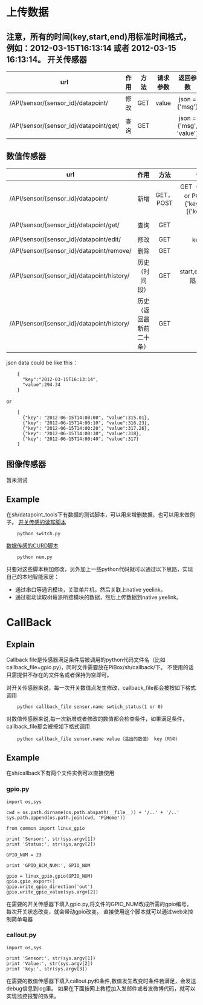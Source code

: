 上传数据
============================
注意，所有的时间(key,start,end)用标准时间格式，例如：2012-03-15T16:13:14 或者
2012-03-15 16:13:14。
开关传感器
--------------------------------------------------
| url   | 作用   |  方法  |  请求参数 | 返回参数  |
| -------- | -----:  | :----:  | :----:  |:----:  |
| /API/sensor/{sensor_id}/datapoint/|修改|GET|value| json = {'msg'} |
| /API/sensor/{sensor_id}/datapoint/get/|查询|GET||json = {'msg', 'value'}|

数值传感器
--------------------------------------------------
| url   | 作用   |  方法  |  请求参数 | 返回参数  |
| -------- | :-----:  | :----:  | :----:  |:----:  |
| /API/sensor/{sensor_id}/datapoint/|新增|GET，POST|GET（key，value）or POST（body : {'key','value'} or [{'key','value'}] | json = {'msg'} |
| /API/sensor/{sensor_id}/datapoint/get/|查询|GET|key|json = {'msg', 'value}|
| /API/sensor/{sensor_id}/datapoint/edit/|修改|GET|key，value| json = {'msg'} |
| /API/sensor/{sensor_id}/datapoint/remove/|删除|GET|key| json = {'msg'} |
| /API/sensor/{sensor_id}/datapoint/history/|历史（时间段）|GET|start,end,interval(间隔，单位秒）| json = {'msg'， 'datapoint'=[{'value','key'}] |
| /API/sensor/{sensor_id}/datapoint/history/|历史（返回最新前二十条）|GET|| json = {'msg'， 'datapoint'=[{'value','key'}]} |
json data could be like this：
```
    {
      "key":"2012-03-15T16:13:14",
      "value":294.34
    }
```
or
```
    [
      {"key": "2012-06-15T14:00:00", "value":315.01},
      {"key": "2012-06-15T14:00:10", "value":316.23},
      {"key": "2012-06-15T14:00:20", "value":317.26},
      {"key": "2012-06-15T14:00:30", "value":318},
      {"key": "2012-06-15T14:00:40", "value":317}
    ]
```

图像传感器
--------------------------------------------------
暂未测试

Example
--------------------------------------------------
在sh/datapoint_tools下有数据的测试脚本，可以用来增删数据，也可以用来做例子。
[开关传感的读写脚本](https://github.com/wzyy2/PiBox/tree/master/PiBox/sh/datapoint_tools/switch.py)
```
    python switch.py
```
[数据传感的CURD脚本](https://github.com/wzyy2/PiBox/tree/master/PiBox/sh/datapoint_tools/num.py)
```
    python num.py
```

只要对这些脚本稍加修改，另外加上一些python代码就可以通过以下思路，实现自己的本地智能家居：
* 通过串口等通讯模块，关联单片机，然后关联上native yeelink。
* 通过驱动读取树莓派所接模块的数据，然后上传数据到native yeelink。

CallBack
============================
Explain
--------------------------------------------------
Callback file是传感器满足条件后被调用的python代码文件名（比如callback_file=gpio.py)，同时文件需要放在PiBox/sh/callback/下。
不使用的话只需提供不存在的文件名或者保持为空即可。

对开关传感器来说，每一次开关数值点发生修改，callback_file都会被按如下格式调用

        python callback_file sensor.name swtich_status(1 or 0)
        
对数值传感器来说,每一次新增或者修改的数值都会检查条件，如果满足条件，callback_file都会被按如下格式调用

        python callback_file sensor.name value（溢出的数值） key（时间）
        
Example
--------------------------------------------------
在sh/callback下有两个文件实例可以直接使用
### gpio.py

    import os,sys
    
    cwd = os.path.dirname(os.path.abspath(__file__)) + '/..' + '/..'
    sys.path.append(os.path.join(cwd, 'PiHome'))
    
    from common import linux_gpio
    
    print 'Sensor:', str(sys.argv[1])
    print 'Status:', str(sys.argv[2])
    
    GPIO_NUM = 23
    
    print 'GPIO_BCM_NUM:', GPIO_NUM
    
    gpio = linux_gpio.gpio(GPIO_NUM)
    gpio.gpio_export()
    gpio.write_gpio_direction('out')
    gpio.write_gpio_value(sys.argv[2])
在需要的开关传感器下填入gpio.py,将文件的GPIO_NUM改成所需的gpio编号，每次开关状态改变，就会带动gpio改变。
直接使用这个脚本就可以通过web来控制简单电器

### callout.py

    import os,sys

    print 'Sensor:', str(sys.argv[1])
    print 'Value:', str(sys.argv[2])
    print 'key:', str(sys.argv[3])
在需要的数值传感器下填入callout.py和条件,数值发生改变时条件若满足，会发送debug信息到log里。
如果在下面按网上教程加入发邮件或者发微博代码，就可以实现监控报警的效果。